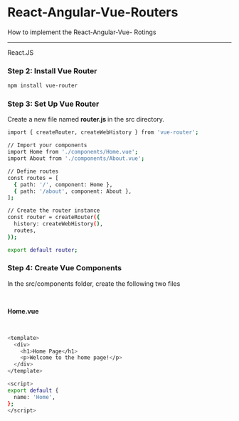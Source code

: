 # React-Angular-Vue-Routers
How to implement the React-Angular-Vue- Rotings
<hr/>
React.JS
<br/>

<h3>Step 2: Install Vue Router</h3>

```bash
npm install vue-router
```

<h3>Step 3: Set Up Vue Router</h3>
<p>Create a new file named <strong> router.js </strong> in the src directory.</p>

```bash
import { createRouter, createWebHistory } from 'vue-router';

// Import your components
import Home from './components/Home.vue';
import About from './components/About.vue';

// Define routes
const routes = [
  { path: '/', component: Home },
  { path: '/about', component: About },
];

// Create the router instance
const router = createRouter({
  history: createWebHistory(),
  routes,
});

export default router;

```

<h3>Step 4: Create Vue Components</h3>
<p>In the src/components folder, create the following two files</p><br/>
<strong><p>Home.vue</p></strong><br/>

```bash
<template>
  <div>
    <h1>Home Page</h1>
    <p>Welcome to the home page!</p>
  </div>
</template>

<script>
export default {
  name: 'Home',
};
</script>
```
